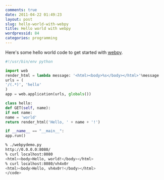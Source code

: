 ```yaml
---
comments: true
date: 2011-04-22 01:49:23
layout: post
slug: hello-world-with-webpy
title: Hello world with webpy
wordpressid: 84
categories: programming
---
```


Here's some hello world code to get started with [webpy](http://webpy.org).



```python
#!/usr/bin/env python

import web
render_html = lambda message: '<html><body>%s</body></html>'%message
urls = (
'/(.*)', 'hello'
)
app = web.application(urls, globals())

class hello:
def GET(self, name):
if not name:
name = 'world'
return render_html('Hello, ' + name + '!')

if __name__ == "__main__":
app.run()
```

```bash
% ./webpydemo.py
http://0.0.0.0:8080/
% curl localhost:8080
<html><body>Hello, world!</body></html>
% curl localhost:8080/vh4x0r
<html><body>Hello, vh4x0r!</body></html>
</code>
```

